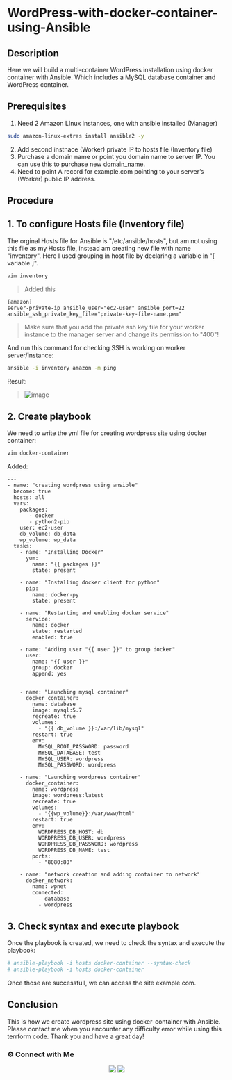 # WordPress-with-docker-container-using-Ansible

## Description

Here we will build a multi-container WordPress installation using docker container with Ansible. Which includes a MySQL database container and WordPress container.

## Prerequisites

1. Need 2 Amazon LInux instances, one with ansible installed (Manager)
~~~sh
sudo amazon-linux-extras install ansible2 -y
~~~
2. Add second instnace (Worker) private IP to hosts file (Inventory file)
3. Purchase a domain name or point you domain name to server IP. You can use this to purchase new [domain_name](http://www.freenom.com/en/index.html).
4. Need to point A record for example.com pointing to your server’s (Worker) public IP address.

## Procedure

## 1. To configure Hosts file (Inventory file)

The orginal Hosts file for Ansible is "/etc/ansible/hosts", but am not using this file as my Hosts file, instead am creating new file with name "inventory". Here I used grouping in host file by declaring a variable in "[ variable ]".

~~~sh
vim inventory
~~~
>Added this
~~~
[amazon]
server-private-ip ansible_user="ec2-user" ansible_port=22 ansible_ssh_private_key_file="private-key-file-name.pem"
~~~

>Make sure that you add the private ssh key file for your worker instance to the manager server and change its permission to "400"!

And run this command for checking SSH is working on worker server/instance:
~~~sh
ansible -i inventory amazon -m ping
~~~
Result:
>![image](https://user-images.githubusercontent.com/100773863/164958708-bcc24449-3660-4914-a771-3a4f8447ab3d.png)


## 2. Create playbook

We need to write the yml file for creating wordpress site using docker container:

~~~sh
vim docker-container
~~~

Added:
~~~
---
- name: "creating wordpress using ansible"
  become: true
  hosts: all
  vars:
    packages:
       - docker
       - python2-pip
    user: ec2-user
    db_volume: db_data
    wp_volume: wp_data
  tasks:
    - name: "Installing Docker"
      yum:
        name: "{{ packages }}"
        state: present
    
    - name: "Installing docker client for python"
      pip:
        name: docker-py
        state: present

    - name: "Restarting and enabling docker service"
      service:
        name: docker
        state: restarted
        enabled: true

    - name: "Adding user "{{ user }}" to group docker"
      user:
        name: "{{ user }}"
        group: docker
        append: yes


    - name: "Launching mysql container"
      docker_container:
        name: database
        image: mysql:5.7
        recreate: true
        volumes:
          - "{{ db_volume }}:/var/lib/mysql"
        restart: true
        env:
          MYSQL_ROOT_PASSWORD: password
          MYSQL_DATABASE: test
          MYSQL_USER: wordpress
          MYSQL_PASSWORD: wordpress

    - name: "Launching wordpress container"
      docker_container:
        name: wordpress
        image: wordpress:latest
        recreate: true
        volumes:
          - "{{wp_volume}}:/var/www/html"
        restart: true
        env:
          WORDPRESS_DB_HOST: db
          WORDPRESS_DB_USER: wordpress
          WORDPRESS_DB_PASSWORD: wordpress
          WORDPRESS_DB_NAME: test
        ports:
          - "8080:80"

    - name: "network creation and adding container to network"
      docker_network:
        name: wpnet
        connected:
          - database
          - wordpress
~~~

## 3. Check syntax and execute playbook

Once the playbook is created, we need to check the syntax and execute the playbook:

~~~sh
# ansible-playbook -i hosts docker-container --syntax-check
# ansible-playbook -i hosts docker-container
~~~

Once those are successfull, we can access the site example.com.

## Conclusion

This is how we create wordpress site using docker-container with Ansible. Please contact me when you encounter any difficulty error while using this terrform code. Thank you and have a great day!


### ⚙️ Connect with Me
<p align="center">
<a href="https://www.instagram.com/dev_anand__/"><img src="https://img.shields.io/badge/Instagram-E4405F?style=for-the-badge&logo=instagram&logoColor=white"/></a>
<a href="https://www.linkedin.com/in/dev-anand-477898201/"><img src="https://img.shields.io/badge/LinkedIn-0077B5?style=for-the-badge&logo=linkedin&logoColor=white"/></a>









